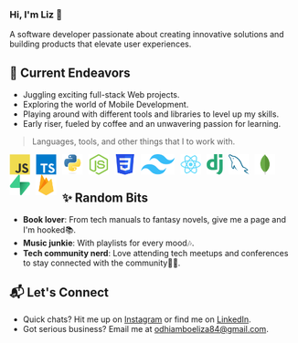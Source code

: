 ### Hi, I'm Liz 👋

A software developer passionate about creating innovative solutions and building products that elevate user experiences.

## 🚀 Current Endeavors

- Juggling exciting full-stack Web projects.
- Exploring the world of Mobile Development.
- Playing around with different tools and libraries to level up my skills.
- Early riser, fueled by coffee and an unwavering passion for learning.

> Languages, tools, and other things that I to work with.

<a href="https://developer.mozilla.org/en-US/docs/Web/JavaScript" target="_blank"> <img align="left" alt="JavaScript" height ="36px" src="./assets/javascript-original.svg" style="margin-right: 10px;"></a>

<a href="https://www.typescriptlang.org/" target="_blank"><img align="left" alt="Typescript" height ="36px" src="./assets/typescript-original.svg" style="margin-right: 10px;"> </a>

<a href="https://www.python.org" target="_blank"><img align="left" alt="Python" height ="36px" src="./assets/python-original.svg" style="margin-right: 10px;"></a>

<a href="https://nodejs.org" target="_blank"><img align="left" alt="Node.js" height ="36px" src="./assets/nodejs-icon.svg" style="margin-right: 10px;"></a>

<a href="https://developer.mozilla.org/en-US/docs/Web/CSS" target="_blank"> <img align="left" alt="CSS" height ="36px" src="./assets/css.svg" style="margin-right: 10px;"></a>

<a href="https://tailwindcss.com/" target="_blank"> <img align="left" alt="Tailwind CSS" height ="36px" src="./assets/tailwindcss.svg" style="margin-right: 10px;"></a>

<a href="https://reactjs.org/" target="_blank"> <img align="left" alt="React" height ="36px" src="./assets/react-original.svg" style="margin-right: 10px;"></a>

<a href="https://www.djangoproject.com/" target="_blank"> <img align="left" alt="Django" height ="36px" src="./assets/django.svg" style="margin-right: 10px;"></a>

<a href="https://www.mysql.com/" target="_blank"> <img align="left" alt="MySQL" height ="36px" src="./assets/mysql-original.svg" style="margin-right: 10px;"></a>

<a href="https://www.mongodb.com/" target="_blank"> <img align="left" alt="MongoDB" height ="36px" src="./assets/mongodb-icon.svg" style="margin-right: 10px;"></a>

<a href="https://supabase.com/" target="_blank"> <img align="left" alt="Supabase" height ="36px" src="./assets/supabase-icon.svg" style="margin-right: 10px;"></a>

<a href="https://firebase.google.com/" target="_blank"> <img align="left" alt="Firebase" height ="36px" src="./assets/firebase.svg" style="margin-right: 10px;"></a>

<br/>
<br/>

## ✨ Random Bits

- **Book lover**: From tech manuals to fantasy novels, give me a page and I'm hooked📚.
- **Music junkie**: With playlists for every mood🎶.
- **Tech community nerd**: Love attending tech meetups and conferences to stay connected with the community🤝🏽.

## 📬 Let's Connect

- Quick chats? Hit me up on [Instagram](https://www.instagram.com/akinyiliz_/) or find me on [LinkedIn](https://www.linkedin.com/in/elizabethodhiambo/).
- Got serious business? Email me at [odhiamboeliza84@gmail.com](mailto:odhiamboeliza84@gmail.com).
